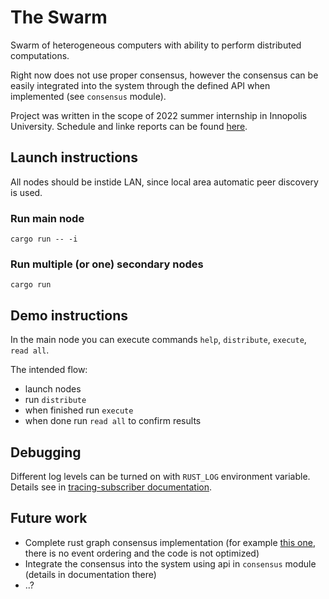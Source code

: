 # The Swarm

Swarm of heterogeneous computers with ability to perform distributed computations.

Right now does not use proper consensus, however the consensus can be easily integrated into the system through the defined API when implemented (see `consensus` module).

Project was written in the scope of 2022 summer internship in Innopolis University. Schedule and linke reports can be found [here](https://hackmd.io/H1iKRHrdTiCnZi7QLK0wrw).

## Launch instructions
All nodes should be instide LAN, since local area automatic peer discovery is used.

### Run main node
`cargo run -- -i`

### Run multiple (or one) secondary nodes
`cargo run`

## Demo instructions
In the main node you can execute commands `help`, `distribute`, `execute`, `read all`.

The intended flow:
- launch nodes
- run `distribute`
- when finished run `execute`
- when done run `read all` to confirm results

## Debugging
Different log levels can be turned on with `RUST_LOG` environment variable. Details see in [tracing-subscriber documentation](https://docs.rs/tracing-subscriber/latest/tracing_subscriber/fmt/index.html#filtering-events-with-environment-variables).

## Future work
- Complete rust graph consensus implementation (for example [this one](https://github.com/jaybutera/rust-hashgraph), there is no event ordering and the code is not optimized)
- Integrate the consensus into the system using api in `consensus` module (details in documentation there)
- ..?
